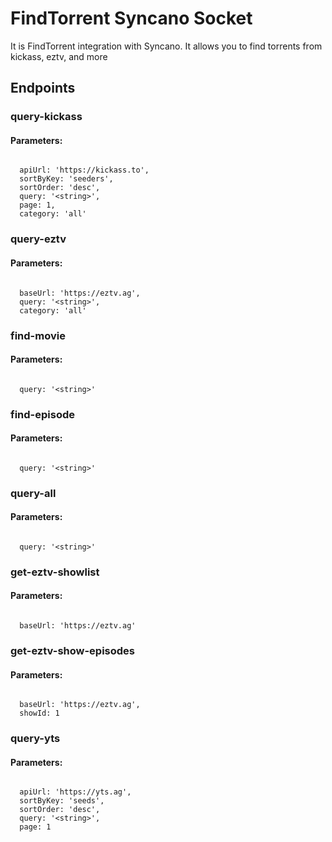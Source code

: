 # FindTorrent Syncano Socket

It is FindTorrent integration with Syncano. It allows you to find torrents from kickass, eztv, and more

## Endpoints

### query-kickass

#### Parameters:
```

  apiUrl: 'https://kickass.to',
  sortByKey: 'seeders',
  sortOrder: 'desc',
  query: '<string>',
  page: 1,
  category: 'all'
```


### query-eztv

#### Parameters:
```

  baseUrl: 'https://eztv.ag',
  query: '<string>',
  category: 'all'
```


### find-movie

#### Parameters:
```

  query: '<string>'
```


### find-episode

#### Parameters:
```

  query: '<string>'
```


### query-all

#### Parameters:
```

  query: '<string>'
```


### get-eztv-showlist

#### Parameters:
```

  baseUrl: 'https://eztv.ag'
```


### get-eztv-show-episodes

#### Parameters:
```

  baseUrl: 'https://eztv.ag',
  showId: 1
```


### query-yts

#### Parameters:
```

  apiUrl: 'https://yts.ag',
  sortByKey: 'seeds',
  sortOrder: 'desc',
  query: '<string>',
  page: 1
```

